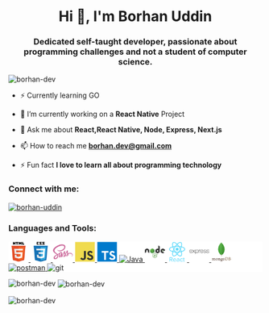 <h1 align="center">Hi 👋, I'm Borhan Uddin</h1>
<h3 align="center">Dedicated self-taught developer, passionate about programming challenges and not a student of computer science.</h3>

<p align="left"> <img src="https://komarev.com/ghpvc/?username=codernex&label=Profile%20views&color=0e75b6&style=flat" alt="borhan-dev" /> </p>

-  ⚡ Currently learning GO 
- 🌱 I’m currently working on a **React Native** Project

- 💬 Ask me about **React,React Native, Node, Express, Next.js**

- 📫 How to reach me **borhan.dev@gmail.com**

- ⚡ Fun fact **I love to learn all about programming technology**

<h3 align="left">Connect with me:</h3>
<p align="left">
<a href="https://linkedin.com/in/codernex" target="blank"><img align="center" src="https://raw.githubusercontent.com/rahuldkjain/github-profile-readme-generator/master/src/images/icons/Social/linked-in-alt.svg" alt="borhan-uddin" height="30" width="40" /></a>
<h3 align="left">Languages and Tools:</h3>
<p align="left" style="background-color:white;"> 



<a href="https://www.w3.org/html/" target="_blank" rel="noreferrer"> 
<img src="https://raw.githubusercontent.com/devicons/devicon/master/icons/html5/html5-original-wordmark.svg" alt="html5" width="40" height="40"/> 
</a> 
<a href="https://www.w3schools.com/css/" target="_blank" rel="noreferrer"> 
<img src="https://raw.githubusercontent.com/devicons/devicon/master/icons/css3/css3-original-wordmark.svg" alt="css3" width="40" height="40"/> 
</a>
 <a href="https://sass-lang.com" target="_blank" rel="noreferrer">
  <img src="https://raw.githubusercontent.com/devicons/devicon/master/icons/sass/sass-original.svg" alt="sass" width="40" height="40"/> </a> 
    <a href="https://git-scm.com/" target="_blank" rel="noreferrer"> 
<a href="https://developer.mozilla.org/en-US/docs/Web/JavaScript" target="_blank" rel="noreferrer"> 
<img src="https://raw.githubusercontent.com/devicons/devicon/master/icons/javascript/javascript-original.svg" alt="javascript" width="40" height="40"/> 
</a>
<a href="https://www.typescriptlang.org/" target="_blank" rel="noreferrer"> 
<img src="https://raw.githubusercontent.com/devicons/devicon/master/icons/typescript/typescript-original.svg" alt="typescript" width="40" height="40"/> 
</a>
<a href="https://go.dev/" target="_blank" rel="noreferrer"> 
<img style="object-fit:contain" src="https://go.dev/images/go-logo-white.svg" alt="Java" width="40" height="40"/> 
</a>
  <a href="https://nodejs.org" target="_blank" rel="noreferrer"> 
  <img src="https://raw.githubusercontent.com/devicons/devicon/master/icons/nodejs/nodejs-original-wordmark.svg" alt="nodejs" width="40" height="40"/> 
  </a>
     <a href="https://reactjs.org/" target="_blank" rel="noreferrer"> 
<img src="https://raw.githubusercontent.com/devicons/devicon/master/icons/react/react-original-wordmark.svg" alt="react" width="40" height="40"/> 
</a> 
<a href="https://expressjs.com" target="_blank" rel="noreferrer"> 
<img src="https://raw.githubusercontent.com/devicons/devicon/master/icons/express/express-original-wordmark.svg" alt="express" width="40" height="40"/>
 </a>  
<a href="https://www.mongodb.com/" target="_blank" rel="noreferrer">
 <img src="https://raw.githubusercontent.com/devicons/devicon/master/icons/mongodb/mongodb-original-wordmark.svg" alt="mongodb" width="40" height="40"/>
  </a> 
 

 <a href="https://postman.com" target="_blank" rel="noreferrer"> 
 <img src="https://www.vectorlogo.zone/logos/getpostman/getpostman-icon.svg" alt="postman" width="40" height="40"/>
  </a>  


<img src="https://www.vectorlogo.zone/logos/git-scm/git-scm-icon.svg" alt="git" width="40" height="40"/> 
</a> 
  </p>


<p>
<img align="left" src="https://github-readme-stats.vercel.app/api/top-langs?username=codernex&show_icons=true&locale=en&layout=compact" alt="borhan-dev" />
</p>

<p>&nbsp;<img align="center" src="https://github-readme-stats.vercel.app/api?username=codernex&show_icons=true&locale=en" alt="borhan-dev" /></p>

<p><img align="center" src="https://github-readme-streak-stats.herokuapp.com/?user=codernex&" alt="borhan-dev" /></p>
